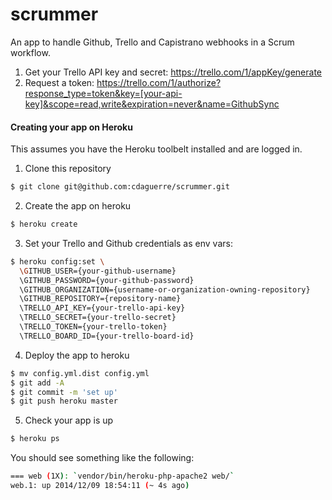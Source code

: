 scrummer
========

An app to handle Github, Trello and Capistrano webhooks in a Scrum workflow.

1. Get your Trello API key and secret: https://trello.com/1/appKey/generate
2. Request a token: https://trello.com/1/authorize?response_type=token&key=[your-api-key]&scope=read,write&expiration=never&name=GithubSync

#### Creating your app on Heroku
This assumes you have the Heroku toolbelt installed and are logged in.

1. Clone this repository 
   
  ```bash
  $ git clone git@github.com:cdaguerre/scrummer.git
  ```

2. Create the app on heroku

  ```bash
  $ heroku create
  ```

3. Set your Trello and Github credentials as env vars:
  
  ```bash
  $ heroku config:set \
    \GITHUB_USER={your-github-username}
    \GITHUB_PASSWORD={your-github-password}
    \GITHUB_ORGANIZATION={username-or-organization-owning-repository}
    \GITHUB_REPOSITORY={repository-name}
    \TRELLO_API_KEY={your-trello-api-key}
    \TRELLO_SECRET={your-trello-secret}
    \TRELLO_TOKEN={your-trello-token}
    \TRELLO_BOARD_ID={your-trello-board-id}
  ```

4. Deploy the app to heroku
  
  ```bash
  $ mv config.yml.dist config.yml
  $ git add -A
  $ git commit -m 'set up'
  $ git push heroku master
  ```
5. Check your app is up 
  
  ```bash
  $ heroku ps
  ````
  You should see something like the following:
  ```bash
  === web (1X): `vendor/bin/heroku-php-apache2 web/`
  web.1: up 2014/12/09 18:54:11 (~ 4s ago)
  ```
